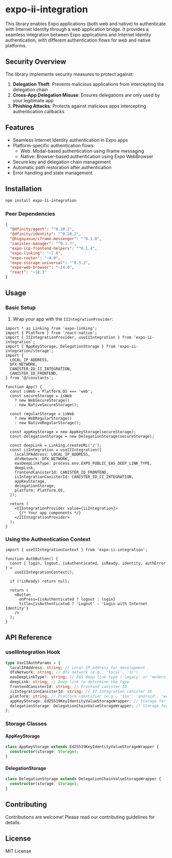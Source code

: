 # expo-ii-integration

This library enables Expo applications (both web and native) to authenticate with Internet Identity through a web application bridge. It provides a seamless integration between Expo applications and Internet Identity authentication, with different authentication flows for web and native platforms.

## Security Overview

The library implements security measures to protect against:

1. **Delegation Theft**: Prevents malicious applications from intercepting the delegation chain
2. **Cross-App Delegation Misuse**: Ensures delegations are only used by your legitimate app
3. **Phishing Attacks**: Protects against malicious apps intercepting authentication callbacks

## Features

- Seamless Internet Identity authentication in Expo apps
- Platform-specific authentication flows:
  - Web: Modal-based authentication using iframe messaging
  - Native: Browser-based authentication using Expo WebBrowser
- Secure key and delegation chain management
- Automatic path restoration after authentication
- Error handling and state management

## Installation

```bash
npm install expo-ii-integration
```

### Peer Dependencies

```json
{
  "@dfinity/agent": "^0.20.2",
  "@dfinity/identity": "^0.20.2",
  "@higayasuo/iframe-messenger": "^0.1.0",
  "canister-manager": "^0.1.7",
  "expo-icp-frontend-helpers": "^0.1.4",
  "expo-linking": "~7.0",
  "expo-router": "~4.0",
  "expo-storage-universal": "^0.3.2",
  "expo-web-browser": "~14.0",
  "react": "~18.3"
}
```

## Usage

### Basic Setup

1. Wrap your app with the `IIIntegrationProvider`:

```tsx
import * as Linking from 'expo-linking';
import { Platform } from 'react-native';
import { IIIntegrationProvider, useIIIntegration } from 'expo-ii-integration';
import { AppKeyStorage, DelegationStorage } from 'expo-ii-integration/storage';
import {
  LOCAL_IP_ADDRESS,
  DFX_NETWORK,
  CANISTER_ID_II_INTEGRATION,
  CANISTER_ID_FRONTEND,
} from '@/constants';

function App() {
  const isWeb = Platform.OS === 'web';
  const secureStorage = isWeb
    ? new WebSecureStorage()
    : new NativeSecureStorage();

  const regularStorage = isWeb
    ? new WebRegularStorage()
    : new NativeRegularStorage();

  const appKeyStorage = new AppKeyStorage(secureStorage);
  const delegationStorage = new DelegationStorage(secureStorage);

  const deepLink = Linking.createURL('/');
  const iiIntegration = useIIIntegration({
    localIPAddress: LOCAL_IP_ADDRESS,
    dfxNetwork: DFX_NETWORK,
    easDeepLinkType: process.env.EXPO_PUBLIC_EAS_DEEP_LINK_TYPE,
    deepLink,
    frontendCanisterId: CANISTER_ID_FRONTEND,
    iiIntegrationCanisterId: CANISTER_ID_II_INTEGRATION,
    appKeyStorage,
    delegationStorage,
    platform: Platform.OS,
  });

  return (
    <IIIntegrationProvider value={iiIntegration}>
      {/* Your app components */}
    </IIIntegrationProvider>
  );
}
```

### Using the Authentication Context

```tsx
import { useIIIntegrationContext } from 'expo-ii-integration';

function AuthButton() {
  const { login, logout, isAuthenticated, isReady, identity, authError } =
    useIIIntegrationContext();

  if (!isReady) return null;

  return (
    <Button
      onPress={isAuthenticated ? logout : login}
      title={isAuthenticated ? 'Logout' : 'Login with Internet Identity'}
    />
  );
}
```

## API Reference

### useIIIntegration Hook

```typescript
type UseIIAuthParams = {
  localIPAddress: string; // Local IP address for development
  dfxNetwork: string; // dfx network (e.g., 'local', 'ic')
  easDeepLinkType?: string; // EAS deep link type ('legacy' or 'modern')
  deepLink: string; // Deep link to determine the type
  frontendCanisterId: string; // Frontend canister ID
  iiIntegrationCanisterId: string; // II Integration canister ID
  platform: string; // Platform identifier (e.g., 'ios', 'android', 'web')
  appKeyStorage: Ed25519KeyIdentityValueStorageWrapper; // Storage for app's key identity
  delegationStorage: DelegationChainValueStorageWrapper; // Storage for delegation chain
};
```

### Storage Classes

#### AppKeyStorage

```typescript
class AppKeyStorage extends Ed25519KeyIdentityValueStorageWrapper {
  constructor(storage: Storage);
}
```

#### DelegationStorage

```typescript
class DelegationStorage extends DelegationChainValueStorageWrapper {
  constructor(storage: Storage);
}
```

## Contributing

Contributions are welcome! Please read our contributing guidelines for details.

## License

MIT License
